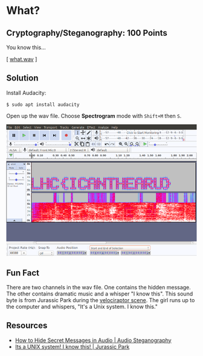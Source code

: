 # What?

## Cryptography/Steganography: 100 Points
You know this...

[ [what.wav](./what.wav) ]

## Solution
Install Audacity:
```
$ sudo apt install audacity
```

Open up the wav file. Choose **Spectrogram** mode with `Shift+M` then `S`.

![screenshot](./screenshot.png)

## Fun Fact
There are two channels in the wav file. One contains the hidden message. The other contains dramatic music and a whisper "I know this". This sound byte is from Jurassic Park during the [velociraptor scene][1]. The girl runs up to the computer and whispers, "It's a Unix system. I know this." 

## Resources
* [How to Hide Secret Messages in Audio | Audio Steganography](https://www.youtube.com/watch?v=teShYhts2So)
* [Its a UNIX system! I know this! | Jurassic Park][1]

[1]:https://www.youtube.com/watch?v=URVS4H7vrdU